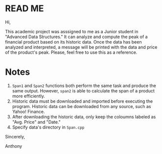 # READ ME

Hi,

This academic project was asssigned to me as a Junior student in "Advanced Data Structures." It can analyze and compute the peak of a financial product based on its historic data. Once the data has been analyzed and interpreted, a message will be printed with the data and price of the product's peak. Please, feel free to use this as a reference.

# Notes

1. `Span1` and `Span2` functions both perform the same task and produce the same output. However, `span2` is able to calculate the span of a product more efficiently. 
2. Historic data must be downloaded and imported before executing the program. Historic data can be downloaded from any source, such as Yahoo! Finance.
3. After downloading the historic data, only keep the coloumns labeled as "Avg. Price" and "Date."
4. Specify data's directory in `Span.cpp`

Sincerely,

Anthony
